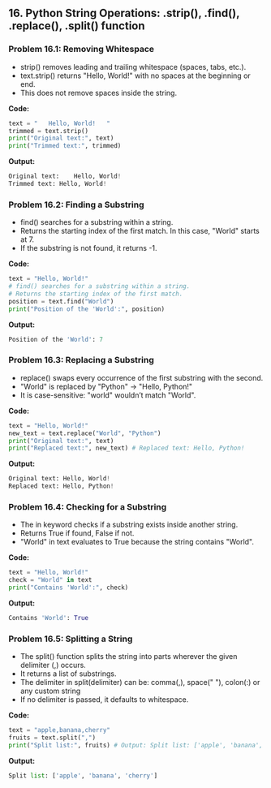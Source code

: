 ## 16. Python String Operations: .strip(), .find(), .replace(), .split() function 

### Problem 16.1: Removing Whitespace

- strip() removes leading and trailing whitespace (spaces, tabs, etc.).
- text.strip() returns "Hello, World!" with no spaces at the beginning or end.
- This does not remove spaces inside the string.

**Code:**
```python
text = "   Hello, World!   "
trimmed = text.strip()
print("Original text:", text)
print("Trimmed text:", trimmed)
```

**Output:**
```python
Original text:    Hello, World!   
Trimmed text: Hello, World!
```

### Problem 16.2: Finding a Substring
- find() searches for a substring within a string.
- Returns the starting index of the first match. In this case, "World" starts at 7.
- If the substring is not found, it returns -1.

**Code:**
```python
text = "Hello, World!"
# find() searches for a substring within a string.
# Returns the starting index of the first match. 
position = text.find("World")  
print("Position of the 'World':", position)
```

**Output:**
```python
Position of the 'World': 7
```

### Problem 16.3: Replacing a Substring

- replace() swaps every occurrence of the first substring with the second.
- "World" is replaced by "Python" → "Hello, Python!"
- It is case-sensitive: "world" wouldn’t match "World".

**Code:**
```python
text = "Hello, World!"
new_text = text.replace("World", "Python")
print("Original text:", text)
print("Replaced text:", new_text) # Replaced text: Hello, Python!
```

**Output:**
```python
Original text: Hello, World!
Replaced text: Hello, Python!
```

### Problem 16.4: Checking for a Substring

- The in keyword checks if a substring exists inside another string.
- Returns True if found, False if not.
- "World" in text evaluates to True because the string contains "World".

**Code:**
```python
text = "Hello, World!"
check = "World" in text
print("Contains 'World':", check)
```

**Output:**
```python
Contains 'World': True
```




### Problem 16.5: Splitting a String

- The split() function splits the string into parts wherever the given delimiter (,) occurs.
- It returns a list of substrings.
- The delimiter in split(delimiter) can be: comma(,), space(" "), colon(:) or any custom string
- If no delimiter is passed, it defaults to whitespace.

**Code:**
```python
text = "apple,banana,cherry"
fruits = text.split(",")
print("Split list:", fruits) # Output: Split list: ['apple', 'banana', 'cherry']
```

**Output:**
```python
Split list: ['apple', 'banana', 'cherry']
```